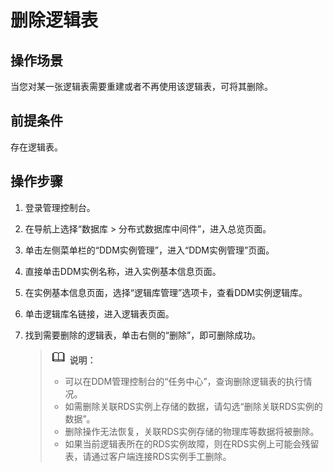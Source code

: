 # 删除逻辑表<a name="ddm_03_0012"></a>

## 操作场景<a name="section32509353"></a>

当您对某一张逻辑表需要重建或者不再使用该逻辑表，可将其删除。

## 前提条件<a name="section24148724"></a>

存在逻辑表。

## 操作步骤<a name="section16011931"></a>

1.  登录管理控制台。
2.  在导航上选择“数据库 \> 分布式数据库中间件”，进入总览页面。
3.  单击左侧菜单栏的“DDM实例管理”，进入“DDM实例管理”页面。
4.  直接单击DDM实例名称，进入实例基本信息页面。
5.  在实例基本信息页面，选择“逻辑库管理”选项卡，查看DDM实例逻辑库。
6.  单击逻辑库名链接，进入逻辑表页面。
7.  找到需要删除的逻辑表，单击右侧的“删除”，即可删除成功。

    >![](public_sys-resources/icon-note.gif) **说明：**   
    >-   可以在DDM管理控制台的“任务中心”，查询删除逻辑表的执行情况。  
    >-   如需删除关联RDS实例上存储的数据，请勾选“删除关联RDS实例的数据”。  
    >    -   删除操作无法恢复，关联RDS实例存储的物理库等数据将被删除。  
    >    -   如果当前逻辑表所在的RDS实例故障，则在RDS实例上可能会残留表，请通过客户端连接RDS实例手工删除。  


